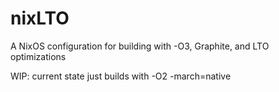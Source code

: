 # nixLTO
A NixOS configuration for building with -O3, Graphite, and LTO optimizations

WIP: current state just builds with -O2 -march=native
